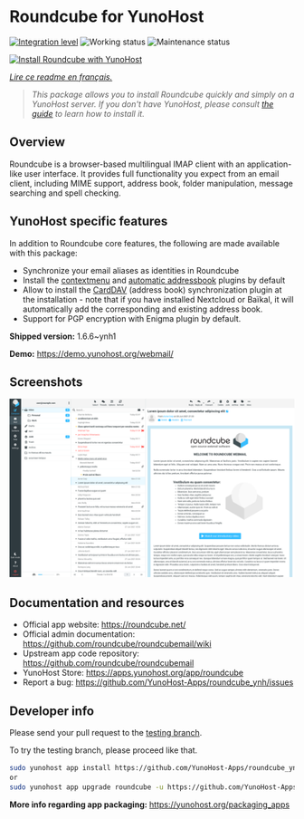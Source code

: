 <!--
N.B.: This README was automatically generated by https://github.com/YunoHost/apps/tree/master/tools/README-generator
It shall NOT be edited by hand.
-->

# Roundcube for YunoHost

[![Integration level](https://dash.yunohost.org/integration/roundcube.svg)](https://dash.yunohost.org/appci/app/roundcube) ![Working status](https://ci-apps.yunohost.org/ci/badges/roundcube.status.svg) ![Maintenance status](https://ci-apps.yunohost.org/ci/badges/roundcube.maintain.svg)

[![Install Roundcube with YunoHost](https://install-app.yunohost.org/install-with-yunohost.svg)](https://install-app.yunohost.org/?app=roundcube)

*[Lire ce readme en français.](./README_fr.md)*

> *This package allows you to install Roundcube quickly and simply on a YunoHost server.
If you don't have YunoHost, please consult [the guide](https://yunohost.org/#/install) to learn how to install it.*

## Overview

Roundcube is a browser-based multilingual IMAP client with an application-like user interface. It provides full functionality you expect from an email client, including MIME support, address book, folder manipulation, message searching and spell checking.

## YunoHost specific features

In addition to Roundcube core features, the following are made available with this package:

 * Synchronize your email aliases as identities in Roundcube
 * Install the [contextmenu](https://packagist.org/packages/johndoh/contextmenu) and [automatic addressbook](https://packagist.org/packages/projectmyst/automatic_addressbook) plugins by default
 * Allow to install the [CardDAV](https://packagist.org/packages/roundcube/carddav) (address book) synchronization plugin at the installation - note that if you have installed Nextcloud or Baïkal, it will automatically add the corresponding and existing address book.
* Support for PGP encryption with Enigma plugin by default.


**Shipped version:** 1.6.6~ynh1

**Demo:** https://demo.yunohost.org/webmail/

## Screenshots

![Screenshot of Roundcube](./doc/screenshots/screenshot.png)

## Documentation and resources

* Official app website: <https://roundcube.net/>
* Official admin documentation: <https://github.com/roundcube/roundcubemail/wiki>
* Upstream app code repository: <https://github.com/roundcube/roundcubemail>
* YunoHost Store: <https://apps.yunohost.org/app/roundcube>
* Report a bug: <https://github.com/YunoHost-Apps/roundcube_ynh/issues>

## Developer info

Please send your pull request to the [testing branch](https://github.com/YunoHost-Apps/roundcube_ynh/tree/testing).

To try the testing branch, please proceed like that.

``` bash
sudo yunohost app install https://github.com/YunoHost-Apps/roundcube_ynh/tree/testing --debug
or
sudo yunohost app upgrade roundcube -u https://github.com/YunoHost-Apps/roundcube_ynh/tree/testing --debug
```

**More info regarding app packaging:** <https://yunohost.org/packaging_apps>
